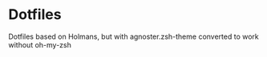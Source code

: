 Dotfiles
======

Dotfiles based on Holmans, but with agnoster.zsh-theme converted to work without oh-my-zsh
